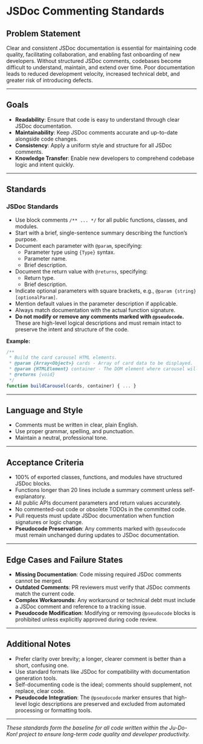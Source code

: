# JSDoc Commenting Standards

## Problem Statement

Clear and consistent JSDoc documentation is essential for maintaining code quality, facilitating collaboration, and enabling fast onboarding of new developers. Without structured JSDoc comments, codebases become difficult to understand, maintain, and extend over time. Poor documentation leads to reduced development velocity, increased technical debt, and greater risk of introducing defects.

---

## Goals

- **Readability**: Ensure that code is easy to understand through clear JSDoc documentation.
- **Maintainability**: Keep JSDoc comments accurate and up-to-date alongside code changes.
- **Consistency**: Apply a uniform style and structure for all JSDoc comments.
- **Knowledge Transfer**: Enable new developers to comprehend codebase logic and intent quickly.

---

## Standards

### JSDoc Standards

- Use block comments `/** ... */` for all public functions, classes, and modules.
- Start with a brief, single-sentence summary describing the function’s purpose.
- Document each parameter with `@param`, specifying:
  - Parameter type using `{Type}` syntax.
  - Parameter name.
  - Brief description.
- Document the return value with `@returns`, specifying:
  - Return type.
  - Brief description.
- Indicate optional parameters with square brackets, e.g., `@param {string} [optionalParam]`.
- Mention default values in the parameter description if applicable.
- Always match documentation with the actual function signature.
- **Do not modify or remove any comments marked with `@pseudocode`.** These are high-level logical descriptions and must remain intact to preserve the intent and structure of the code.

**Example:**

```javascript
/**
 * Build the card carousel HTML elements.
 * @param {Array<Object>} cards - Array of card data to be displayed.
 * @param {HTMLElement} container - The DOM element where carousel will be injected.
 * @returns {void}
 */
function buildCarousel(cards, container) { ... }
```

---

## Language and Style

- Comments must be written in clear, plain English.
- Use proper grammar, spelling, and punctuation.
- Maintain a neutral, professional tone.

---

## Acceptance Criteria

- 100% of exported classes, functions, and modules have structured JSDoc blocks.
- Functions longer than 20 lines include a summary comment unless self-explanatory.
- All public APIs document parameters and return values accurately.
- No commented-out code or obsolete TODOs in the committed code.
- Pull requests must update JSDoc documentation when function signatures or logic change.
- **Pseudocode Preservation**: Any comments marked with `@pseudocode` must remain unchanged during updates to JSDoc documentation.

---

## Edge Cases and Failure States

- **Missing Documentation**: Code missing required JSDoc comments cannot be merged.
- **Outdated Comments**: PR reviewers must verify that JSDoc comments match the current code.
- **Complex Workarounds**: Any workaround or technical debt must include a JSDoc comment and reference to a tracking issue.
- **Pseudocode Modification**: Modifying or removing `@pseudocode` blocks is prohibited unless explicitly approved during code review.

---

## Additional Notes

- Prefer clarity over brevity; a longer, clearer comment is better than a short, confusing one.
- Use standard formats like JSDoc for compatibility with documentation generation tools.
- Self-documenting code is the ideal; comments should supplement, not replace, clear code.
- **Pseudocode Integration**: The `@pseudocode` marker ensures that high-level logic descriptions are preserved and excluded from automated processing or formatting tools.

---

_These standards form the baseline for all code written within the Ju-Do-Kon! project to ensure long-term code quality and developer productivity._
